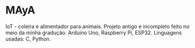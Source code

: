 # MAyA
IoT - coleira e alimentador para animais.
Projeto antigo e incompleto feito no meio da minha gradução. 
Arduino Uno, Raspberry Pi, ESP32.
Linguagens usadas: C, Python.
